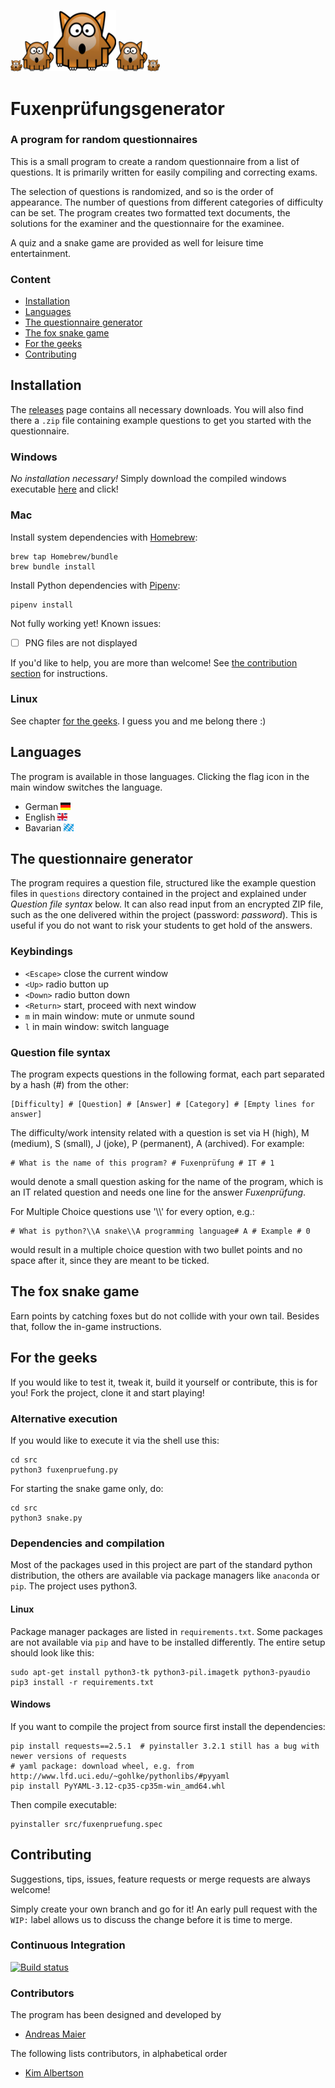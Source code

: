 <img src="src/images/fox.png" width="19"><img src="src/images/fox.png" width="50"><img src="src/images/fox.png" width="100"><img src="src/images/fox.png" width="50"><img src="src/images/fox.png" width="20">


# Fuxenprüfungsgenerator

### A program for random questionnaires

This is a small program to create a random questionnaire from a list of questions. It is primarily written for easily compiling and correcting exams.

The selection of questions is randomized, and so is the order of appearance. The number of questions from different categories of difficulty can be set. The program creates two formatted text documents, the solutions for the examiner and the questionnaire for the examinee.

A quiz and a snake game are provided as well for leisure time entertainment.

### Content
* [Installation](#installation)
* [Languages](#languages)
* [The questionnaire generator](#the-questionnaire-generator)
* [The fox snake game](#the-fox-snake-game)
* [For the geeks](#for-the-geeks)
* [Contributing](#contributing)



## Installation
The [releases](https://github.com/andb0t/Fuxenpruefung/releases) page contains all necessary downloads. You will also find there a `.zip` file containing example questions to get you started with the questionnaire.

### Windows
*No installation necessary!* Simply download the compiled windows executable [here](https://github.com/andb0t/Fuxenpruefung/releases) and click!

### Mac

Install system dependencies with [Homebrew](https://brew.sh/):

```shell
brew tap Homebrew/bundle
brew bundle install
```

Install Python dependencies with [Pipenv](https://docs.pipenv.org/):

```shell
pipenv install
```

Not fully working yet! Known issues:
- [ ] PNG files are not displayed

If you'd like to help, you are more than welcome! See [the contribution section](#contributing) for instructions.

### Linux
See chapter [for the geeks](#for-the-geeks). I guess you and me belong there :)



## Languages
The program is available in those languages. Clicking the flag icon in the main window switches the language.
* German <img src="src/images/ger.png" height="12">
* English <img src="src/images/eng.png" height="12">
* Bavarian <img src="src/images/bay.png" height="12">


## The questionnaire generator
The program requires a question file, structured like the example question files in `questions` directory contained in the project and explained under *Question file syntax* below. It can also read input from an encrypted ZIP file, such as the one delivered within the project (password: *password*). This is useful if you do not want to risk your students to get hold of the answers.




### Keybindings
* `<Escape>`    close the current window
* `<Up>`        radio button up
* `<Down>`      radio button down
* `<Return>`    start, proceed with next window
* `m`           in main window: mute or unmute sound
* `l`           in main window: switch language




### Question file syntax
The program expects questions in the following format, each part separated by a hash (#) from the other:
```
[Difficulty] # [Question] # [Answer] # [Category] # [Empty lines for answer]
```
The difficulty/work intensity related with a question is set via H (high), M (medium), S (small), J (joke), P (permanent), A (archived). For example:
```
# What is the name of this program? # Fuxenprüfung # IT # 1
```
would denote a small question asking for the name of the program, which is an IT related question and needs one line for the answer *Fuxenprüfung*.

For Multiple Choice questions use '\\\\' for every option, e.g.:
```
# What is python?\\A snake\\A programming language# A # Example # 0
```
would result in a multiple choice question with two bullet points and no space after it, since they are meant to be ticked.



## The fox snake game
Earn points by catching foxes but do not collide with your own tail. Besides that, follow the in-game instructions.


## For the geeks
If you would like to test it, tweak it, build it yourself or contribute, this is for you! Fork the project, clone it and start playing!

### Alternative execution
If you would like to execute it via the shell use this:
```shell
cd src
python3 fuxenpruefung.py
```
For starting the snake game only, do:
```shell
cd src
python3 snake.py
```

### Dependencies and compilation
Most of the packages used in this project are part of the standard python distribution, the others are available via package managers like `anaconda` or `pip`. The project uses python3.

#### Linux
Package manager packages are listed in `requirements.txt`. Some packages are not available via `pip` and have to be installed differently. The entire setup should look like this:
```shell
sudo apt-get install python3-tk python3-pil.imagetk python3-pyaudio
pip3 install -r requirements.txt
```

#### Windows
If you want to compile the project from source first install the dependencies:
```shell
pip install requests==2.5.1  # pyinstaller 3.2.1 still has a bug with newer versions of requests
# yaml package: download wheel, e.g. from http://www.lfd.uci.edu/~gohlke/pythonlibs/#pyyaml
pip install PyYAML-3.12-cp35-cp35m-win_amd64.whl
```
Then compile executable:
```shell
pyinstaller src/fuxenpruefung.spec
```




## Contributing
Suggestions, tips, issues, feature requests or merge requests are always welcome!

Simply create your own branch and go for it! An early pull request with the `WIP:` label allows us to discuss the change before it is time to merge.

### Continuous Integration
[![Build status](https://travis-ci.org/andb0t/travis-lab.svg?master)](https://travis-ci.org/andb0t)

### Contributors
The program has been designed and developed by
* [Andreas Maier](https://github.com/andb0t)

The following lists contributors, in alphabetical order
* [Kim Albertson](https://github.com/ashlaban)
